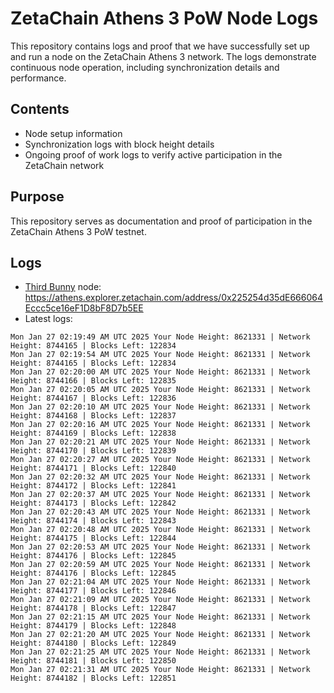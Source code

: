 # ZetaChain Athens 3 PoW Node Logs
This repository contains logs and proof that we have successfully set up and run a node on the ZetaChain Athens 3 network. The logs demonstrate continuous node operation, including synchronization details and performance.

## Contents
- Node setup information
- Synchronization logs with block height details
- Ongoing proof of work logs to verify active participation in the ZetaChain network

## Purpose
This repository serves as documentation and proof of participation in the ZetaChain Athens 3 PoW testnet.

## Logs

- [Third Bunny](https://thirdbunny.xyz/) node: https://athens.explorer.zetachain.com/address/0x225254d35dE666064Eccc5ce16eF1D8bF8D7b5EE
- Latest logs:
```
Mon Jan 27 02:19:49 AM UTC 2025 Your Node Height: 8621331 | Network Height: 8744165 | Blocks Left: 122834
Mon Jan 27 02:19:54 AM UTC 2025 Your Node Height: 8621331 | Network Height: 8744165 | Blocks Left: 122834
Mon Jan 27 02:20:00 AM UTC 2025 Your Node Height: 8621331 | Network Height: 8744166 | Blocks Left: 122835
Mon Jan 27 02:20:05 AM UTC 2025 Your Node Height: 8621331 | Network Height: 8744167 | Blocks Left: 122836
Mon Jan 27 02:20:10 AM UTC 2025 Your Node Height: 8621331 | Network Height: 8744168 | Blocks Left: 122837
Mon Jan 27 02:20:16 AM UTC 2025 Your Node Height: 8621331 | Network Height: 8744169 | Blocks Left: 122838
Mon Jan 27 02:20:21 AM UTC 2025 Your Node Height: 8621331 | Network Height: 8744170 | Blocks Left: 122839
Mon Jan 27 02:20:27 AM UTC 2025 Your Node Height: 8621331 | Network Height: 8744171 | Blocks Left: 122840
Mon Jan 27 02:20:32 AM UTC 2025 Your Node Height: 8621331 | Network Height: 8744172 | Blocks Left: 122841
Mon Jan 27 02:20:37 AM UTC 2025 Your Node Height: 8621331 | Network Height: 8744173 | Blocks Left: 122842
Mon Jan 27 02:20:43 AM UTC 2025 Your Node Height: 8621331 | Network Height: 8744174 | Blocks Left: 122843
Mon Jan 27 02:20:48 AM UTC 2025 Your Node Height: 8621331 | Network Height: 8744175 | Blocks Left: 122844
Mon Jan 27 02:20:53 AM UTC 2025 Your Node Height: 8621331 | Network Height: 8744176 | Blocks Left: 122845
Mon Jan 27 02:20:59 AM UTC 2025 Your Node Height: 8621331 | Network Height: 8744176 | Blocks Left: 122845
Mon Jan 27 02:21:04 AM UTC 2025 Your Node Height: 8621331 | Network Height: 8744177 | Blocks Left: 122846
Mon Jan 27 02:21:09 AM UTC 2025 Your Node Height: 8621331 | Network Height: 8744178 | Blocks Left: 122847
Mon Jan 27 02:21:15 AM UTC 2025 Your Node Height: 8621331 | Network Height: 8744179 | Blocks Left: 122848
Mon Jan 27 02:21:20 AM UTC 2025 Your Node Height: 8621331 | Network Height: 8744180 | Blocks Left: 122849
Mon Jan 27 02:21:25 AM UTC 2025 Your Node Height: 8621331 | Network Height: 8744181 | Blocks Left: 122850
Mon Jan 27 02:21:31 AM UTC 2025 Your Node Height: 8621331 | Network Height: 8744182 | Blocks Left: 122851
```
